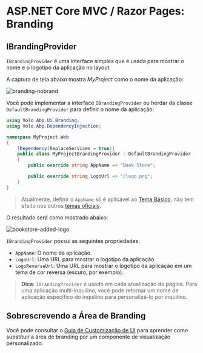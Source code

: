 # ASP.NET Core MVC / Razor Pages: Branding

## IBrandingProvider

`IBrandingProvider` é uma interface simples que é usada para mostrar o nome e o logotipo da aplicação no layout.

A captura de tela abaixo mostra *MyProject* como o nome da aplicação:

![branding-nobrand](../../images/branding-nobrand.png)

Você pode implementar a interface `IBrandingProvider` ou herdar da classe `DefaultBrandingProvider` para definir o nome da aplicação:

````csharp
using Volo.Abp.Ui.Branding;
using Volo.Abp.DependencyInjection;

namespace MyProject.Web
{
    [Dependency(ReplaceServices = true)]
    public class MyProjectBrandingProvider : DefaultBrandingProvider
    {
        public override string AppName => "Book Store";

        public override string LogoUrl => "/logo.png";
    }
}
````

> Atualmente, definir o `AppName` só é aplicável ao [Tema Básico](../../Themes/Basic.md), não tem efeito nos outros [temas oficiais](../../Themes/Index.md).

O resultado será como mostrado abaixo:

![bookstore-added-logo](../../images/bookstore-added-logo.png)

`IBrandingProvider` possui as seguintes propriedades:

* `AppName`: O nome da aplicação.
* `LogoUrl`: Uma URL para mostrar o logotipo da aplicação.
* `LogoReverseUrl`: Uma URL para mostrar o logotipo da aplicação em um tema de cor reversa (escuro, por exemplo).

> **Dica**: `IBrandingProvider` é usado em cada atualização de página. Para uma aplicação multi-inquilino, você pode retornar um nome de aplicação específico do inquilino para personalizá-lo por inquilino.

## Sobrescrevendo a Área de Branding

Você pode consultar o [Guia de Customização de UI](Customization-User-Interface.md) para aprender como substituir a área de branding por um componente de visualização personalizado.